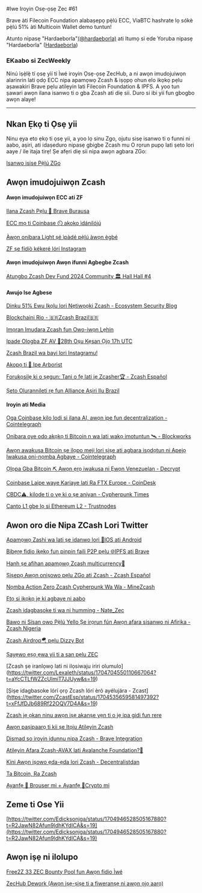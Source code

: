 #Iwe Iroyin Osẹ-ọsẹ Zec #61

Brave àti Filecoin Foundation alabaṣepọ pẹ̀lú ECC, ViaBTC hashrate lọ sókè pẹ̀lú 51% àti  Multicoin Wallet demo tuntun!

 Atunto nipasẹ "Hardaeborla"[(@hardaeborla)](https://twitter.com/AyanlajaAdebola) ati Itumọ si ede Yoruba nipasẹ "Hardaeborla" ([Hardaeborla](https://twitter.com/ayanlajaadebola))

### EKaabo si ZecWeekly

Nínú ìṣẹ̀lẹ̀ tí ọsẹ yìí tí Ìwé iroyin Ọsẹ-ọsẹ ZecHub, a ni awọn imudojuiwọn alarinrin lati ọdọ ECC nipa apamọwọ Zcash & iṣọpọ ohun elo ikọkọ pẹlu aṣawakiri Brave pẹlu atilẹyin lati Filecoin Foundation & IPFS. A yoo tun ṣawari awọn ilana isanwo ti o gba Zcash ati diẹ sii. Duro si ibi yìí fun gbogbo awọn alaye!

---

## Nkan Ẹkọ ti Ọsẹ yii
Ninu ẹya eto ẹkọ ti ọsẹ yii, a yoo lọ sinu Zgo, ojutu sisẹ isanwo ti o funni ni aabo, aṣiri, ati idaṣeduro nipasẹ gbigbe Zcash mu O rọrun pupọ lati ṣeto lori aaye / ile itaja tirẹ! Ṣe afẹri diẹ sii nipa awọn agbara ZGo:

[Isanwo isise Pẹ̀lú ZGo](https://wiki.zechub.xyz/zgo-payment-processor) 


## Awọn imudojuiwọn Zcash

####  Awọn imudojuiwọn ECC ati ZF

[Ilana Zcash Pẹlu  🦁 Brave Burausa](https://twitter.com/ElectricCoinCo/status/1705248254613418295?t=l-VQumCbENMi45waU3jw_w&s=19) 

[ECC mọ ti Coinbase ⏲️ akoko ìdánilójú](https://twitter.com/ElectricCoinCo/status/1704240109267153237?t=HT-AQLUtK1m1uHnHxcQgDQ&s=19) 

[Àwọn onibara Light ṣé ìpàdé pẹ̀lú àwọn ègbé](https://twitter.com/ZcashFoundation/status/1704895818552008823?t=b69AHLL1ZqrEtL54NV6fjg&s=19) 

[ZF ṣe fídíò kékeré lórí Instagram](https://twitter.com/ZcashFoundation/status/1704191170115420662?t=hxs-U0QKjN8Ah8VuvSe1zw&s=19) 



####  Awọn imudojuiwọn Awọn ifunni Agbegbe Zcash


[Atungbo Zcash Dev Fund 2024 Community 🏛️ Hall Hall #4](https://twitter.com/decentralistdan/status/1704209371096400120?t=G5MzMkegQeaUhSZC8blHrA&s=19)


#### Awujo Ise Agbese 
[Dinku 51% Ewu Ikọlu lori Nẹtiwọọki Zcash - Ecosystem Security Blog](https://twitter.com/DefuseSec/status/1704943507428000128?t=NbDRAY7ZgPW91bZMH3P_3g&s=19) 

[Blockchaini Rio - 🇧🇷Zcash Brazil🇧🇷](https://twitter.com/zcashbrazil/status/1705244480943661111?t=86kxKeqLTy1831srnQuElA&s=19) 

[Imọran Imudara Zcash fun Owo-iwọn Lẹhin](https://forum.zcashcommunity.com/t/the-zcash-posterity-fund/42703/90) 

[Ipade Ologba ZF AV 📅28th Oṣu Kẹsan Ọjọ 17h UTC](https://twitter.com/ZFAVClub/status/1705223141037879400?t=ELDXNZVxAUsyMDLO3dwIiQ&s=19) 

[Zcash Brazil wa bayi lori Instagramu!](https://twitter.com/zcashbrazil/status/1704616875131383854?t=ddc6n85wceRIRymKGCqxGw&s=19) 

[Akopọ ti 🌳 Ipe Arborist](https://twitter.com/zksquirrel/status/1705017908298998258?t=eIuNMUmt4x02mMtAiwGiSQ&s=19) 

[Forukọsilẹ ki o ṣẹgun: Tani o fẹ lati jẹ Zcasher🏆 - Zcash Español](https://twitter.com/zcashesp/status/1704888214497239545?t=5lo_Ky2d60OzBMSYnYAx0g&s=19) 

[Ṣeto Olurannileti rẹ fun Alliance Aṣiri Ilu Brazil](https://twitter.com/zcashesp/status/1705362086560165997?t=_FkwUwEow7kpzV4RufnmsA&s=19) 




#### Iroyin ati Media 
[Ọga Coinbase kilo lodi si ilana AI, awọn ipe fun decentralization - Cointelegraph](https://cointelegraph.com/news/coinbase-ceo-warns-ai-regulation-calls-for-decentralization) 

[Onibara oye odo akọkọ ti Bitcoin n wa lati wakọ imotuntun 🛰️ - Blockworks](https://blockworks.co/news/zerosync-starkware-zero-knowledge-proofs-bitcoin) 

[Awọn awakusa Bitcoin ṣe ilọpo meji lori ṣiṣe ati agbara isọdọtun ni Apejọ Iwakusa oni-nọmba Agbaye - Cointelegraph](https://cointelegraph.com/news/bitcoin-miners-focus-on-efficiency-renewable-energy-at-world-digital-mining-summit) 

[Ọlọpa Gba Bitcoin ⛏️ Awọn ẹrọ iwakusa ni Ẹwọn Venezuelan - Decrypt](https://decrypt.co/198425/police-seize-bitcoin-mining-machines-prison-bust-venezuela) 

[Coinbase Laipe waye Kariaye lati Ra FTX Europe - CoinDesk](https://www.coindesk.com/business/2023/09/22/coinbase-has-recently-held-talks-to-buy-ftx-europe-fortune/?utm_medium=referral&utm_source=rss&utm_campaign=headlines) 

[CBDC⚠️, kilode ti o yẹ ki o ṣe aniyan - Cypherpunk Times](https://www.cypherpunktimes.com/central-bank-digital-currencies-why-you-should-be-concerned-2/) 

[Canto L1 gbe lọ si Ethereum L2 - Trustnodes](https://www.trustnodes.com/2023/09/19/layer-1-blockchain-migrates-to-ethereum-l2) 


## Awon oro die Nipa ZCash Lori Twitter
[Apamọwọ Zashi wa lati ṣe idanwo lori 📲IOS ati Android](https://twitter.com/zcashbrazil/status/1704252511450787928?t=Xr2ifExyotU0ThpVfNig8w&s=19) 

[Bibẹrẹ fidio ikẹkọ fun pinpin faili P2P pẹlu 🌐IPFS ati Brave](https://twitter.com/ZFAVClub/status/1704888117390352539?t=lkr5rrlJY2nMI9R8t6fBEA&s=19) 

[Hanh ṣe afihan apamọwọ Zcash multicurrency👀](https://twitter.com/hhanh072/status/1705457717803110408) 

[Ṣiṣepọ Awọn oniṣowo pẹlu ZGo ati Zcash - Zcash Español](https://twitter.com/zcashesp/status/1704858039143338065?t=ibbEY209l_XD74qCrXe39Q&s=19) 

[Nọmba Action Zero Zcash Cypherpunk Wa Wa - MineZcash](https://twitter.com/mineZcash/status/1703200161332134090?t=zIVmSDu-3tHES4UJMmT9VA&s=19) 

[Ẹtọ si ikọkọ jẹ ki agbaye ni aabo](https://twitter.com/ZcashNigeria/status/1703568836685865014?t=13CLlpUHom3j2beZ8TIinA&s=19) 

[Zcash idagbasoke ti wa ni humming - Nate_Zec](https://twitter.com/nate_zec/status/1704884464776810786?t=k6fozxGKwJSFLqOO537f8Q&s=19) 

[Bawo ni Sísan owo Pẹ̀lú Yello  Ṣe irọrun fún Awọn afara sisanwo  ni Afirika - Zcash Nigeria](https://twitter.com/ZcashNigeria/status/1704925044118343688?t=XfFvstXB4WIR3eRN-WnrWw&s=19) 

[Zcash Airdrop🪂 pẹlu Dizzy Bot](https://twitter.com/mbbevilacqua/status/1704700466297196642?t=Clo2nVk1CbBFoTKWxlUSJQ&s=19) 

[Ṣayẹwo ẹṣọ ẹwa yii ti a san pẹlu ZEC](https://twitter.com/ZFAVClub/status/1704119391858708840?t=aqiLX0XyQAlhHOpXAN31aw&s=19) 

[Zcash ṣe iranlọwọ lati ni ilọsiwaju iriri olumulo] (https://twitter.com/Lexaleth/status/1704704550110667064?t=aYcCTLfWZZcUlmiT7JJUyw&s=19) 

[Ṣiṣe idagbasoke lórí ọrọ Zcash lórí èrò ayélujára - Zcast] (https://twitter.com/ZcastEsp/status/1704535659581497392?t=xFfJfDJb689Rf22OQV7D4A&s=19) 

[Zcash jẹ ọkan ninu awọn iṣẹ akanṣe yẹn ti o jẹ ipa gidi fun rere](https://twitter.com/nonagonono/status/1705384319781642276?t=9525tBfgnn2PL5k9UWwmJQ&s=19) 

[Awọn paṣipaarọ ti kii ṣe Itọju Atilẹyin Zcash](https://twitter.com/ZecHub/status/1704176291446935613?t=DYDNl4lu0X4BjVaeuUbr9Q&s=19) 

[Dismad so iroyin idunnu nipa Zcash - Brave Integration](https://twitter.com/dismad8/status/1705391891456667648?t=6ncGUp4iwgg-_epqwNu4yw&s=19) 

[Atilẹyin Afara Zcash-AVAX lati Avalanche Foundation?🙏](https://twitter.com/reddevinc/status/1705318040731009246?t=5SURJ5gHU37ykle2LazAPw&s=19) 

[Kini Awọn iṣowo ẹda-ẹda lori Zcash - Decentralistdan](https://twitter.com/decentralistdan/status/1705261031679779312?t=Yoz6N7ycgBl2OGbX_E_j2g&s=19) 

[Ta Bitcoin, Ra Zcash](https://twitter.com/ZforZcash/status/1705336062510289033?t=n5XtNEDdalqA2P_r44EY6A&s=19) 

[Ayanfẹ 🦁 Brouser mi + Ayanfẹ 🦓Crypto mi](https://twitter.com/zkSnak3/status/1705249314879021318?t=sftFkBHZ2C0TX4eMnwB7kw&s=19) 



## Zeme ti Ose Yii 

[https://twitter.com/Edicksonjga/status/1704946528505167880?t=R2JawN82Afun9ldhKYdICA&s=19](https://twitter.com/Edicksonjga/status/1704946528505167880?t=R2JawN82Afun9ldhKYdICA&s=19) 


## Awọn iṣẹ ni ilolupo
[Free2Z 33 ZEC Bounty Pool fun Awọn fidio Ìwé](https://zechub.substack.com/p/zecweekly-59) 



[ZecHub Dework (Awọn iṣẹ-ṣiṣe ti a fiweranṣẹ ni awọn ọjọ aarọ)](https://dework.zechub.org/) 
